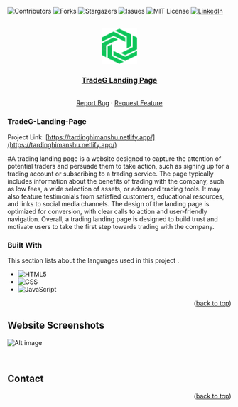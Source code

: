 <!-- Improved compatibility of back to top link: See: https://github.com/Shahil9728/TradeG-Landing-Page/ -->
<a name="readme-top"></a>


![Contributors][contributors-shield]
![Forks][forks-shield]
![Stargazers][stars-shield]
![Issues][issues-shield]
![MIT License][license-shield]
[![LinkedIn][linkedin-shield]][linkedin-url]



<!-- PROJECT LOGO -->
<br />
<div align="center">
  <a href="https://github.com/himanshu-0210/Int219CA">
    <img src="assets/logo1.png" alt="Logo" width="80" height="80">
  </a>

  <h3 align="center"><a href="https://tardinghimanshu.netlify.app/" target="_blank">TradeG Landing Page</a></h3>

  <p align="center">
    <br />
    <a href="https://github.com/himanshu-0210/Int219CA/issues">Report Bug</a>
    ·
    <a href="https://github.com/himanshu-0210/Int219CA/issues">Request Feature</a>
  </p>
</div>

### TradeG-Landing-Page

Project Link: [https://tardinghimanshu.netlify.app/](https://tardinghimanshu.netlify.app/)

#A trading landing page is a website designed to capture the attention of potential traders and persuade them to take action, such as signing up for a trading account or subscribing to a trading service. The page typically includes information about the benefits of trading with the company, such as low fees, a wide selection of assets, or advanced trading tools. It may also feature testimonials from satisfied customers, educational resources, and links to social media channels. The design of the landing page is optimized for conversion, with clear calls to action and user-friendly navigation. Overall, a trading landing page is designed to build trust and motivate users to take the first step towards trading with the company.

### Built With

This section lists about the languages used in this project .

* ![HTML5](https://img.shields.io/badge/html5-%23E34F26.svg?style=for-the-badge&logo=html5&logoColor=white)
* ![CSS](https://img.shields.io/badge/css-%2338B2AC.svg?style=for-the-badge&logo=tailwind-css&logoColor=white)
* ![JavaScript](https://img.shields.io/badge/javascript-%23323330.svg?style=for-the-badge&logo=javascript&logoColor=%23F7DF1E)

<p align="right">(<a href="#readme-top">back to top</a>)</p>

<!-- IMAGES -->
## Website Screenshots

![Alt image](assets/tradegpage.png)

<br/>

<!-- CONTACT -->
## Contact

<p align="right">(<a href="#readme-top">back to top</a>)</p>




<!-- MARKDOWN LINKS & IMAGES -->
<!-- https://www.markdownguide.org/basic-syntax/#reference-style-links -->
[contributors-shield]: https://img.shields.io/github/contributors/othneildrew/Best-README-Template.svg?style=for-the-badge
[forks-shield]: https://img.shields.io/github/forks/othneildrew/Best-README-Template.svg?style=for-the-badge
[stars-shield]: https://img.shields.io/github/stars/othneildrew/Best-README-Template.svg?style=for-the-badge
[issues-shield]: https://img.shields.io/github/issues/othneildrew/Best-README-Template.svg?style=for-the-badge
[license-shield]: https://img.shields.io/github/license/othneildrew/Best-README-Template.svg?style=for-the-badge
[linkedin-shield]: https://img.shields.io/badge/-LinkedIn-black.svg?style=for-the-badge&logo=linkedin&colorB=555
[linkedin-url]: https://www.linkedin.com/in/shahil-kumar-a56246240
[product-screenshot]: images/screenshot.png
[Next.js]: https://img.shields.io/badge/next.js-000000?style=for-the-badge&logo=nextdotjs&logoColor=white
[Next-url]: https://nextjs.org/
[React.js]: https://img.shields.io/badge/React-20232A?style=for-the-badge&logo=react&logoColor=61DAFB
[React-url]: https://reactjs.org/
[Vue.js]: https://img.shields.io/badge/Vue.js-35495E?style=for-the-badge&logo=vuedotjs&logoColor=4FC08D
[Vue-url]: https://vuejs.org/
[Angular.io]: https://img.shields.io/badge/Angular-DD0031?style=for-the-badge&logo=angular&logoColor=white
[Angular-url]: https://angular.io/
[Svelte.dev]: https://img.shields.io/badge/Svelte-4A4A55?style=for-the-badge&logo=svelte&logoColor=FF3E00
[Svelte-url]: https://svelte.dev/
[Laravel.com]: https://img.shields.io/badge/Laravel-FF2D20?style=for-the-badge&logo=laravel&logoColor=white
[Laravel-url]: https://laravel.com
[Bootstrap.com]: https://img.shields.io/badge/Bootstrap-563D7C?style=for-the-badge&logo=bootstrap&logoColor=white
[Bootstrap-url]: https://getbootstrap.com
[JQuery.com]: https://img.shields.io/badge/jQuery-0769AD?style=for-the-badge&logo=jquery&logoColor=white
[JQuery-url]: https://jquery.com 



